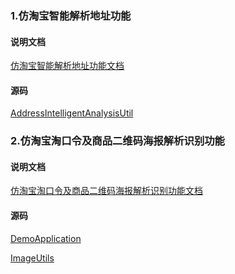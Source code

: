 ### 1.仿淘宝智能解析地址功能

#### 说明文档
[仿淘宝智能解析地址功能文档](https://github.com/ZoeTTTT/UtilsCollection/blob/master/AddressIntelligentAnalysisUtil-%E4%BB%BF%E6%B7%98%E5%AE%9D%E6%99%BA%E8%83%BD%E8%A7%A3%E6%9E%90%E5%9C%B0%E5%9D%80%E5%B7%A5%E5%85%B7%E7%B1%BB%E8%AF%B4%E6%98%8E%E6%96%87%E6%A1%A3.md)

#### 源码
[AddressIntelligentAnalysisUtil](https://github.com/ZoeTTTT/UtilsCollection/blob/master/AddressIntelligentAnalysisUtil.java)

### 2.仿淘宝淘口令及商品二维码海报解析识别功能

#### 说明文档
[仿淘宝淘口令及商品二维码海报解析识别功能文档](https://github.com/ZoeTTTT/UtilsCollection/blob/dev/%E4%BB%BF%E6%B7%98%E5%AE%9D%E6%B7%98%E5%8F%A3%E4%BB%A4(%E6%96%87%E5%AD%97%E5%8F%8A%E5%9B%BE%E7%89%87)%E5%AE%9E%E7%8E%B0%E6%96%87%E6%A1%A3%E8%AF%B4%E6%98%8E.md)

#### 源码
[DemoApplication](https://github.com/ZoeTTTT/UtilsCollection/blob/dev/DemoApplication.java)

[ImageUtils](https://github.com/ZoeTTTT/UtilsCollection/blob/dev/ImageUtils.java)
